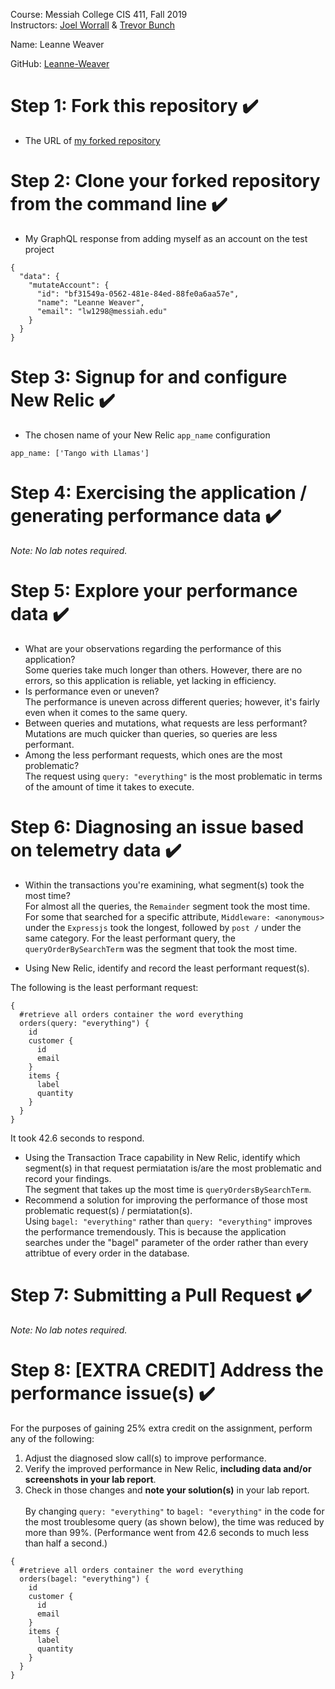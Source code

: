 Course: Messiah College CIS 411, Fall 2019<br/>
Instructors: [Joel Worrall](https://github.com/tangollama) & [Trevor Bunch](https://github.com/trevordbunch)<br/>

Name: Leanne Weaver<br/>

GitHub: [Leanne-Weaver](https://github.com/Leanne-Weaver)<br/>

# Step 1: Fork this repository :heavy_check_mark:
- The URL of [my forked repository](https://github.com/Leanne-Weaver/cis411_lab3)

# Step 2: Clone your forked repository from the command line :heavy_check_mark:
- My GraphQL response from adding myself as an account on the test project
```
{
  "data": {
    "mutateAccount": {
      "id": "bf31549a-0562-481e-84ed-88fe0a6aa57e",
      "name": "Leanne Weaver",
      "email": "lw1298@messiah.edu"
    }
  }
}
```

# Step 3: Signup for and configure New Relic :heavy_check_mark:
- The chosen name of your New Relic ```app_name``` configuration
```
app_name: ['Tango with Llamas']
```

# Step 4: Exercising the application / generating performance data :heavy_check_mark:

_Note: No lab notes required._

# Step 5: Explore your performance data :heavy_check_mark:

* What are your observations regarding the performance of this application?<br> 
Some queries take much longer than others. However, there are no errors, so this
application is reliable, yet lacking in efficiency.
* Is performance even or uneven?<br> 
The performance is uneven across different queries; however, it's fairly even when it
comes to the same query.
* Between queries and mutations, what requests are less performant?<br> 
Mutations are much quicker than queries, so queries are less performant.
* Among the less performant requests, which ones are the most problematic?<br>
The request using `query: "everything"` is the most problematic in terms of the amount of time it takes to execute.
 
# Step 6: Diagnosing an issue based on telemetry data :heavy_check_mark:
* Within the transactions you're examining, what segment(s) took the most time?<br>
For almost all the queries, the `Remainder` segment took the most time. For some that searched for a specific attribute,
`Middleware: <anonymous>` under the `Expressjs` took the longest, followed by `post /` under the same category.
For the least performant query, the `queryOrderBySearchTerm` was the segment that took the most time.

* Using New Relic, identify and record the least performant request(s).<br>

The following is the least performant request:
```
{
  #retrieve all orders container the word everything
  orders(query: "everything") {
    id
    customer {
      id
      email
    }
    items {
      label
      quantity
    }
  }
}
``` 
It took 42.6 seconds to respond.
* Using the Transaction Trace capability in New Relic, identify which segment(s) in that request permiatation is/are the most problematic and record your findings.<br>
The segment that takes up the most time is `queryOrdersBySearchTerm`. 
* Recommend a solution for improving the performance of those most problematic request(s) / permiatation(s).<br>
Using `bagel: "everything"` rather than `query: "everything"` improves the performance tremendously. 
This is because the application searches under the "bagel" parameter of the order rather than every
attribtue of every order in the database.
# Step 7: Submitting a Pull Request :heavy_check_mark:
_Note: No lab notes required._

# Step 8: [EXTRA CREDIT] Address the performance issue(s) :heavy_check_mark:
For the purposes of gaining 25% extra credit on the assignment, perform any of the following:
1. Adjust the diagnosed slow call(s) to improve performance. 
2. Verify the improved performance in New Relic, **including data and/or screenshots in your lab report**.
2. Check in those changes and **note your solution(s)** in your lab report.<br><br>
By changing `query: "everything"` to `bagel: "everything"` in the code for the most troublesome query
(as shown below),
the time was reduced by more than 99%. (Performance went from 42.6 seconds to much less than half a second.)
```
{
  #retrieve all orders container the word everything
  orders(bagel: "everything") {
    id
    customer {
      id
      email
    }
    items {
      label
      quantity
    }
  }
}
```